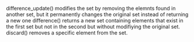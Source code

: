 difference_update() modifies the set by removing the elemnts found in another set, but it permanently changes the original set instead of returning a new one
difference() returns a new set containing elements that exist in the first set but not in the second but without modifiying the original set.
discard() removes a specific element from the set.
